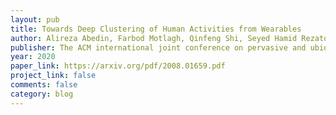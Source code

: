 ```yaml
---
layout: pub
title: Towards Deep Clustering of Human Activities from Wearables
author: Alireza Abedin, Farbod Motlagh, Qinfeng Shi, Seyed Hamid Rezatofighi, Damith Chinthana Ranasinghe
publisher: The ACM international joint conference on pervasive and ubiquitous computing (UBICOMP/ISWC2020)
year: 2020
paper_link: https://arxiv.org/pdf/2008.01659.pdf
project_link: false
comments: false
category: blog
---
```

